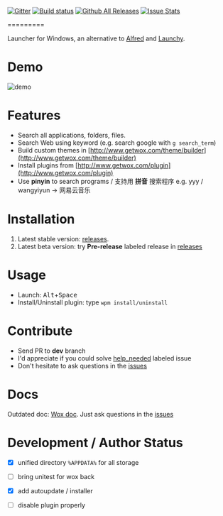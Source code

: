 [![Gitter](https://badges.gitter.im/Wox-launcher/Wox.svg)](https://gitter.im/Wox-launcher/Wox?utm_source=badge&utm_medium=badge&utm_campaign=pr-badge)
[![Build status](https://ci.appveyor.com/api/projects/status/bfktntbivg32e103)](https://ci.appveyor.com/project/happlebao/wox)
[![Github All Releases](https://img.shields.io/github/downloads/Wox-launcher/Wox/total.svg)](https://github.com/Wox-launcher/Wox/releases)
[![Issue Stats](http://issuestats.com/github/Wox-launcher/Wox/badge/pr)](http://issuestats.com/github/Wox-launcher/Wox) 

=========

Launcher for Windows, an alternative to [Alfred](https://www.alfredapp.com/) and [Launchy](http://www.launchy.net/).

# Demo

![demo](http://i.imgur.com/DtxNBJi.gif)

# Features

- Search all applications, folders, files.
- Search Web using keyword (e.g. search google with `g search_term`)
- Build custom themes in [http://www.getwox.com/theme/builder](http://www.getwox.com/theme/builder)
- Install plugins from [http://www.getwox.com/plugin](http://www.getwox.com/plugin)
- Use **pinyin** to search programs / 支持用 **拼音** 搜索程序 e.g. yyy / wangyiyun -> 网易云音乐

# Installation

1. Latest stable version: [releases](https://github.com/Wox-launcher/Wox/releases).
2. Latest beta version: try **Pre-release** labeled release in [releases](https://github.com/Wox-launcher/Wox/releases) 


# Usage
- Launch: <kbd>Alt</kbd>+<kbd>Space</kbd>
- Install/Uninstall plugin: type `wpm install/uninstall`

# Contribute  

- Send PR to **dev** branch
- I'd appreciate if you could solve [help_needed](https://github.com/Wox-launcher/Wox/issues?q=is%3Aopen+is%3Aissue+label%3Ahelp_needed) labeled issue
- Don't hesitate to ask questions in the [issues](https://github.com/Wox-launcher/Wox/issues)

# Docs

Outdated doc: [Wox doc](http://doc.getwox.com).
Just ask questions in the [issues](https://github.com/Wox-launcher/Wox/issues)

# Development / Author Status

- [x] unified directory `%APPDATA%` for all storage
- [ ] bring unitest for wox back
- [x] add autoupdate / installer
- [ ] disable plugin properly

